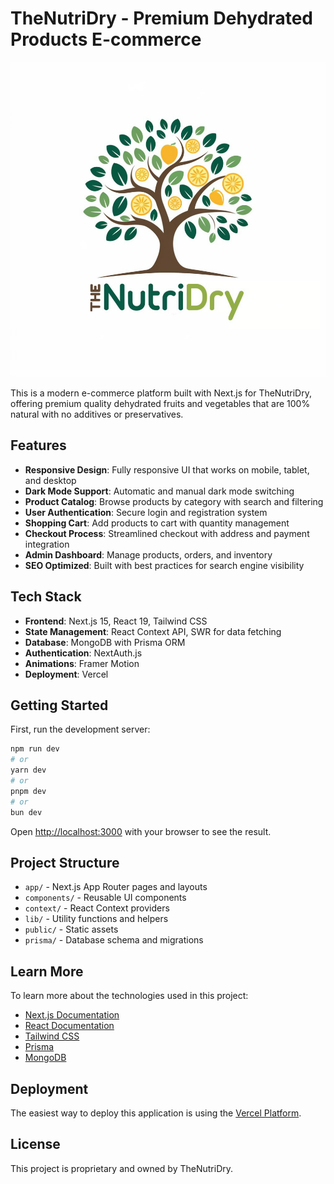 # TheNutriDry - Premium Dehydrated Products E-commerce

![TheNutriDry](public/logo.svg)

This is a modern e-commerce platform built with Next.js for TheNutriDry, offering premium quality dehydrated fruits and vegetables that are 100% natural with no additives or preservatives.

## Features

- **Responsive Design**: Fully responsive UI that works on mobile, tablet, and desktop
- **Dark Mode Support**: Automatic and manual dark mode switching
- **Product Catalog**: Browse products by category with search and filtering
- **User Authentication**: Secure login and registration system
- **Shopping Cart**: Add products to cart with quantity management
- **Checkout Process**: Streamlined checkout with address and payment integration
- **Admin Dashboard**: Manage products, orders, and inventory
- **SEO Optimized**: Built with best practices for search engine visibility

## Tech Stack

- **Frontend**: Next.js 15, React 19, Tailwind CSS
- **State Management**: React Context API, SWR for data fetching
- **Database**: MongoDB with Prisma ORM
- **Authentication**: NextAuth.js
- **Animations**: Framer Motion
- **Deployment**: Vercel

## Getting Started

First, run the development server:

```bash
npm run dev
# or
yarn dev
# or
pnpm dev
# or
bun dev
```

Open [http://localhost:3000](http://localhost:3000) with your browser to see the result.

## Project Structure

- `app/` - Next.js App Router pages and layouts
- `components/` - Reusable UI components
- `context/` - React Context providers
- `lib/` - Utility functions and helpers
- `public/` - Static assets
- `prisma/` - Database schema and migrations

## Learn More

To learn more about the technologies used in this project:

- [Next.js Documentation](https://nextjs.org/docs)
- [React Documentation](https://react.dev/)
- [Tailwind CSS](https://tailwindcss.com/docs)
- [Prisma](https://www.prisma.io/docs)
- [MongoDB](https://docs.mongodb.com/)

## Deployment

The easiest way to deploy this application is using the [Vercel Platform](https://vercel.com/new).

## License

This project is proprietary and owned by TheNutriDry.


